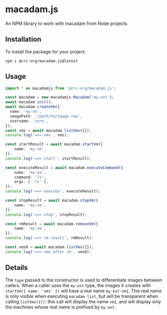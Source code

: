 # macadam.js
An NPM library to work with macadam from Node projects

## Installation

To install the package for your project:

```
npm i @crc-org/macadam.js@latest
```

## Usage

```typescript
import * as macadamjs from '@crc-org/macadam.js';

const macadam = new macadamjs.Macadam('my-ext');
await macadam.init();
await macadam.createVm({
  name: 'my-vm',
  imagePath: '/path/to/image.raw',
  username: 'core',
});
const vms = await macadam.listVms({});
console.log('==> vms', vms);

const startResult = await macadam.startVm({
    name: 'my-vm',
});
console.log('==> start', startResult);

const executeResult = await macadam.executeCommand({
    name: 'my-vm',
    command: 'ls',
    args: [ 'ls' ],
});
console.log('==> execute', executeResult);

const stopResult = await macadam.stopVm({
    name: 'my-vm',
});
console.log('==> stop', stopResult);

const rmResult = await macadam.removeVm({
    name: 'my-vm',
});
console.log('==> rm result', rmResult);

const vms0 = await macadam.listVms({});
console.log('==> vms after rm', vms0);
```

## Details

The `type` passed to the constructor is used to differentiate images between callers. When a caller uses the `my-ext` type,
the images it creates with `startVm({ name: 'vm1' })` will have a real name `my-ext-vm1`. This real name is only visible when executing `macadam list`, 
but will be transparent when calling `listVms({})`: this call will display the name `vm1`, and will display only the machines whose real name is prefixed by `my-ext`.
